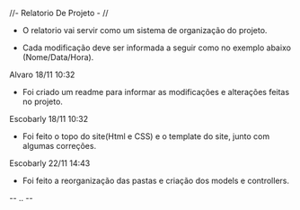 //- Relatorio De Projeto - //

+ O relatorio vai servir como um sistema de organização do projeto.

+ Cada modificação deve ser informada a seguir como no exemplo abaixo (Nome/Data/Hora).

Alvaro 18/11 10:32
- Foi criado um readme para informar as modificações e alterações feitas no projeto.


Escobarly 18/11 10:32
- Foi feito o topo do site(Html e CSS) e o template do site, junto com algumas correções.

Escobarly 22/11 14:43
- Foi feito a reorganização das pastas e criação dos models e controllers.

--                                  ..                                             --